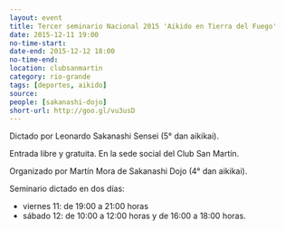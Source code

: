 ```yaml
---
layout: event 
title: Tercer seminario Nacional 2015 'Aikido en Tierra del Fuego'
date: 2015-12-11 19:00
no-time-start: 
date-end: 2015-12-12 18:00
no-time-end: 
location: clubsanmartin
category: rio-grande
tags: [deportes, aikido]
source: 
people: [sakanashi-dojo]
short-url: http://goo.gl/vu3usD
---
```


Dictado por Leonardo Sakanashi Sensei (5° dan aikikai).

Entrada libre y gratuita. En la sede social del Club San Martín. 

Organizado por Martín Mora de Sakanashi Dojo (4° dan aikikai).

Seminario dictado en dos días:

+ viernes 11: de 19:00 a 21:00 horas
+ sábado 12: de 10:00 a 12:00 horas y de 16:00 a 18:00 horas.